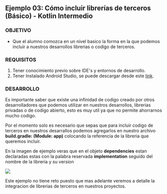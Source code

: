 ## Ejemplo 03: Cómo incluir librerías de terceros (Básico) - Kotlin Intermedio

### OBJETIVO

- Que el alumno comozca en un nivel basico la forma en la que podemos incluir a nuestros desarrollos librerias o codigo de terceros.

### REQUISITOS

1. Tener conocimiento previo sobre IDE's y entornos de desarrollo.
1. Tener Instalado Android Studio, se puede descargar desde este [link](https://developer.android.com/studio).

### DESARROLLO

Es importante saber que existe una infinidad de codigo creado por otros desarrolladores que podemos utilizar en nuestros desarrollos, librerias privadas o de codigo abierto, esto es muy util ya que no permite ahorrarnos mucho codigo.

Por el momento solo es necesario que sepas que para incluir codigo de terceros en nuestros desarrallos podemos agregarlos en nuestro archivo **build.gradle: (Module: app)** colocando la referencia de la libreria que queremos incluir.

En la imagen de ejemplo veras que en el objeto **dependencies** estan declaradas estas con la palabra reservada **implementation** seguido del nombre de la libreria y su version

![](https://github.com/beduExpert/B1-Kotlin-Intermedio/blob/master/Sesion-01/Ejemplo-03/Images/1.png)

Este ejemplo no tiene reto puesto que mas adelante veremos a detalle la integracion de librerias de terceros en nuestros proyectos.
